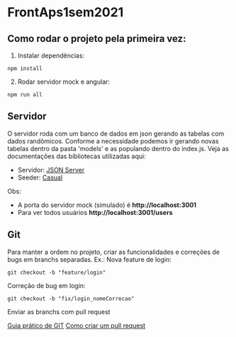 # FrontAps1sem2021

## Como rodar o projeto pela primeira vez:
1. Instalar dependências:
```
npm install
```
2. Rodar servidor mock e angular:
```
npm run all
```

## Servidor
O servidor roda com um banco de dados em json gerando as tabelas com dados randômicos.
Conforme a necessidade podemos ir gerando novas tabelas dentro da pasta 'models' e as
populando dentro do index.js.
Veja as documentações das bibliotecas utilizadas aqui:
- Servidor: [JSON Server](https://github.com/typicode/json-server)
- Seeder: [Casual](https://github.com/boo1ean/casual)

Obs:
- A porta do servidor mock (simulado) é **http://localhost:3001**
- Para ver todos usuários  **http://localhost:3001/users**

## Git
Para manter a ordem no projeto, criar as funcionalidades e correções de bugs em
branchs separadas. Ex.:
Nova feature de login:
```
git checkout -b "feature/login" 
```
Correção de bug em login:
```
git checkout -b "fix/login_nomeCorrecao"
```
Enviar as branchs com pull request

[Guia prático de GIT](https://rogerdudler.github.io/git-guide/index.pt_BR.html)
[Como criar um pull request](https://www.digitalocean.com/community/tutorials/como-criar-um-pull-request-no-github-pt)